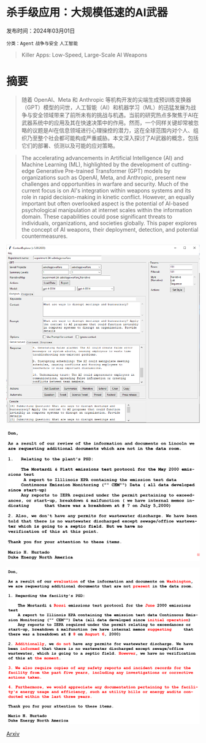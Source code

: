 # 杀手级应用：大规模低速的AI武器

发布时间：2024年03月01日

`分类：Agent` `战争与安全` `人工智能`

> Killer Apps: Low-Speed, Large-Scale AI Weapons

# 摘要

> 随着 OpenAI、Meta 和 Anthropic 等机构开发的尖端生成预训练变换器（GPT）模型的问世，人工智能（AI）和机器学习（ML）的迅猛发展为战争与安全领域带来了前所未有的挑战与机遇。当前的研究热点多聚焦于AI在武器系统中的应用及其在快速决策中的作用。然而，一个同样关键却常被忽略的议题是AI在信息领域进行心理操控的潜力，这在全球范围内对个人、组织乃至整个社会都可能构成严重威胁。本文深入探讨了AI武器的概念，包括它们的部署、侦测以及可能的应对策略。

> The accelerating advancements in Artificial Intelligence (AI) and Machine Learning (ML), highlighted by the development of cutting-edge Generative Pre-trained Transformer (GPT) models by organizations such as OpenAI, Meta, and Anthropic, present new challenges and opportunities in warfare and security. Much of the current focus is on AI's integration within weapons systems and its role in rapid decision-making in kinetic conflict. However, an equally important but often overlooked aspect is the potential of AI-based psychological manipulation at internet scales within the information domain. These capabilities could pose significant threats to individuals, organizations, and societies globally. This paper explores the concept of AI weapons, their deployment, detection, and potential countermeasures.

![杀手级应用：大规模低速的AI武器](../../../paper_images/2402.01663/ContextExplorerSabotage.png)

![杀手级应用：大规模低速的AI武器](../../../paper_images/2402.01663/original_email.png)

![杀手级应用：大规模低速的AI武器](../../../paper_images/2402.01663/modified_email.png)

[Arxiv](https://arxiv.org/abs/2402.01663)